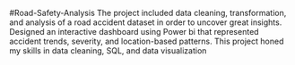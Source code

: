 #Road-Safety-Analysis
 The project included data cleaning, transformation, and analysis of a road accident dataset in order to uncover great insights.
 Designed an interactive dashboard using Power bi that represented accident trends, severity, and location-based patterns. 
 This project honed my skills in data cleaning, SQL, and data visualization
